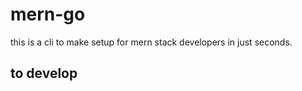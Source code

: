 # mern-go
this is a cli to make setup for mern stack developers in just seconds.

## to develop <br>

